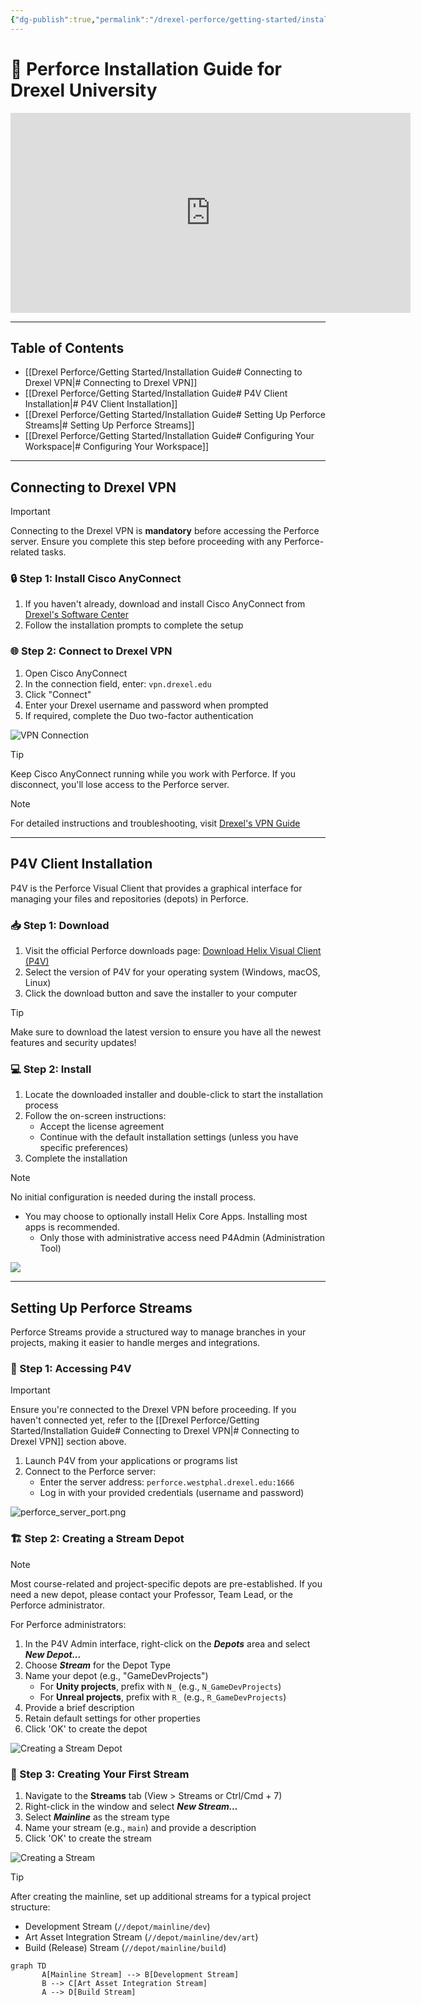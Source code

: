 ```yaml
---
{"dg-publish":true,"permalink":"/drexel-perforce/getting-started/installation-guide/"}
---
```


# 🚀 Perforce Installation Guide for Drexel University

<iframe src="https://1drv.ms/v/s!AqQzGx8l4o2wk-sw3BWtIqtRbhePrw?embed=1" width="640" height="320" frameborder="0" scrolling="no" allowfullscreen></iframe>

---

## Table of Contents
- [[Drexel Perforce/Getting Started/Installation Guide# Connecting to Drexel VPN\|# Connecting to Drexel VPN]]
- [[Drexel Perforce/Getting Started/Installation Guide# P4V Client Installation\|# P4V Client Installation]]
- [[Drexel Perforce/Getting Started/Installation Guide# Setting Up Perforce Streams\|# Setting Up Perforce Streams]]
- [[Drexel Perforce/Getting Started/Installation Guide# Configuring Your Workspace\|# Configuring Your Workspace]]

---
## Connecting to Drexel VPN

> [!IMPORTANT]
> Connecting to the Drexel VPN is **mandatory** before accessing the Perforce server. Ensure you complete this step before proceeding with any Perforce-related tasks.

### 🔒 Step 1: Install Cisco AnyConnect

1. If you haven't already, download and install Cisco AnyConnect from [Drexel's Software Center](https://software.drexel.edu/)
2. Follow the installation prompts to complete the setup

### 🌐 Step 2: Connect to Drexel VPN

1. Open Cisco AnyConnect
2. In the connection field, enter: `vpn.drexel.edu`
3. Click "Connect"
4. Enter your Drexel username and password when prompted
5. If required, complete the Duo two-factor authentication

![VPN Connection](https://i.postimg.cc/7Y93gdd2/vpn-connect.gif)

> [!TIP]
> Keep Cisco AnyConnect running while you work with Perforce. If you disconnect, you'll lose access to the Perforce server.

> [!NOTE]
> For detailed instructions and troubleshooting, visit [Drexel's VPN Guide](https://drexel.edu/it/help/a-z/VPN/)

---

## P4V Client Installation

P4V is the Perforce Visual Client that provides a graphical interface for managing your files and repositories (depots) in Perforce.

### 📥 Step 1: Download

1. Visit the official Perforce downloads page: [Download Helix Visual Client (P4V)](https://www.perforce.com/downloads/helix-visual-client-p4v)
2. Select the version of P4V for your operating system (Windows, macOS, Linux)
3. Click the download button and save the installer to your computer

> [!TIP]
> Make sure to download the latest version to ensure you have all the newest features and security updates!

### 💻 Step 2: Install

1. Locate the downloaded installer and double-click to start the installation process
2. Follow the on-screen instructions:
   - Accept the license agreement
   - Continue with the default installation settings (unless you have specific preferences)
3. Complete the installation

> [!NOTE]
> No initial configuration is needed during the install process. 
> - You may choose to optionally install Helix Core Apps. Installing most apps is recommended. 
> 	- Only those with administrative access need P4Admin (Administration Tool)

![](https://i.imgur.com/DPDWO3s.png)


---

## Setting Up Perforce Streams

Perforce Streams provide a structured way to manage branches in your projects, making it easier to handle merges and integrations.

### 🔐 Step 1: Accessing P4V

> [!IMPORTANT]
> Ensure you're connected to the Drexel VPN before proceeding. If you haven't connected yet, refer to the [[Drexel Perforce/Getting Started/Installation Guide# Connecting to Drexel VPN\|# Connecting to Drexel VPN]] section above.

1. Launch P4V from your applications or programs list
2. Connect to the Perforce server:
   - Enter the server address: `perforce.westphal.drexel.edu:1666`
   - Log in with your provided credentials (username and password)

![perforce_server_port.png](/img/user/Drexel%20Perforce/All%20Media/perforce_server_port.png)

### 🏗️ Step 2: Creating a Stream Depot

> [!NOTE]
> Most course-related and project-specific depots are pre-established. If you need a new depot, please contact your Professor, Team Lead, or the Perforce administrator.

For Perforce administrators:

1. In the P4V Admin interface, right-click on the ***Depots*** area and select ***New Depot...***
2. Choose ***Stream*** for the Depot Type
3. Name your depot (e.g., "GameDevProjects")
   - For **Unity projects**, prefix with `N_` (e.g., `N_GameDevProjects`)
   - For **Unreal projects**, prefix with `R_` (e.g., `R_GameDevProjects`)
4. Provide a brief description
5. Retain default settings for other properties
6. Click 'OK' to create the depot

![Creating a Stream Depot](https://i.postimg.cc/8PNdfNKG/p4admin-depot-new-Create.gif)

### 🌊 Step 3: Creating Your First Stream

1. Navigate to the **Streams** tab (View > Streams or Ctrl/Cmd + 7)
2. Right-click in the window and select ***New Stream...***
3. Select ***Mainline*** as the stream type
4. Name your stream (e.g., `main`) and provide a description
5. Click 'OK' to create the stream

![Creating a Stream](https://i.postimg.cc/T3HnsmR2/p4v-streams-new-Create.gif)

> [!TIP]
> After creating the mainline, set up additional streams for a typical project structure:
> - Development Stream (`//depot/mainline/dev`)
> - Art Asset Integration Stream (`//depot/mainline/dev/art`)
> - Build (Release) Stream (`//depot/mainline/build`)


```mermaid
graph TD
       A[Mainline Stream] --> B[Development Stream]
       B --> C[Art Asset Integration Stream]
       A --> D[Build Stream]
```